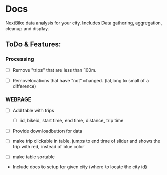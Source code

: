 # Docs

NextBike data analysis for your city.
Includes Data gathering, aggregation, cleanup and display.


## ToDo & Features:

### Processing
- [ ] Remove "trips" that are less than 100m.
- [ ] Removelocations that have "not" changed. (lat,long to small of a difference)


### WEBPAGE
- [ ] Add table with trips
    - [ ] id, bikeid, start time, end time, distance, trip time
- [ ] Provide downloadbutton for data
- [ ] make trip clickable in table, jumps to end time of slider and shows the trip with red, instead of blue color
- [ ] make table sortable


- Include docs to setup for given city (where to locate the city id)

